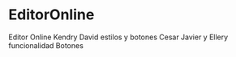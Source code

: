 # EditorOnline
Editor Online
Kendry David estilos y botones
Cesar Javier y Ellery funcionalidad Botones
